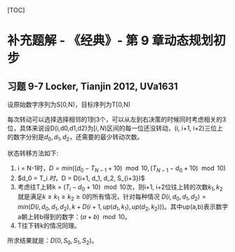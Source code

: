 
[TOC]



# 补充题解 - 《经典》- 第 9 章动态规划初步

## 习题 9-7 Locker, Tianjin 2012, UVa1631

设原始数字序列为S[0,N)，目标序列为T[0,N)

每次转动可以选择选择相邻的1到3个，可以从左到右决策的时候同时考虑相关的3位，具体来说设D(i,d0,d1,d2)为$[i,N)$区间的每一位还没转动，(i, i+1, i+2)三位上的数字分别是$d_0,d_1,d_2$，还需要的最少转动次数。

状态转移方法如下:

1. i = N-1时，$D = min((d_0 - T_{N-1} + 10) \mod 10, (T_{N-1} - d_0 + 10) \mod 10)$
2. $d_0 = T_i $时，$D = D(i+1, d_1, d_2, S_{i+3})$
3. 考虑往T上转k = $(T_i -d_0 + 10) \mod 10$次，则i+1, i+2位往上转的次数$k_1, k_2$就是满足$k\geq k_1 \geq k_2 \geq 0$的所有情况，针对每种情况 $D(i, d_0, d_1, d_2) = min(D(i, d_0, d_1, d_2), k + D(i+1, up(d_1, k_1), up(d_2, k_2)))$。其中up(a,b)表示数字a朝上转b得到的数字：$(a+b) \mod 10$。
4. T往下转k的情况同理。


所求结果就是：$D(0, S_0, S_1, S_2 )$。












